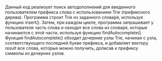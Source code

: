 Данный код реализует поиск автодополнений для введенного пользователем префикса слова с использованием Trie (префиксного дерева).
Программа строит Trie из заданного словаря, используя функцию insert(). 
Затем, при каждом цикле, программа запрашивает у пользователя часть слова и находит все слова из словаря, которые начинаются с этой части, используя функцию findAutocomplete(). 
Функция findAutocomplete() обходит дочерние узлы Trie, начиная с узла, соответствующего последней букве префикса, и добавляет вектору result все слова, которые можно получить, дописав к префиксу символы из дочерних узлов.
